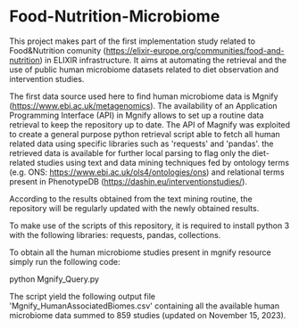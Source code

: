 # Food-Nutrition-Microbiome
This project makes part of the first implementation study related to Food&Nutrition comunity (https://elixir-europe.org/communities/food-and-nutrition) in ELIXIR infrastructure. 
It aims at automating the retrieval and the use of public human microbiome datasets related to diet observation and intervention studies. 

The first data source used here to find human microbiome data is Mgnify (https://www.ebi.ac.uk/metagenomics). 
The availability of an Application Programming Interface (API) in Mgnify allows to set up a routine data retrieval to keep the repository up to date. 
The API of Magnify was exploited to create a general purpose python retrieval script able to fetch all human related data using specific libraries such as 'requests' and 'pandas'.
the retrieved data is available for further local parsing to flag only the diet-related studies using text and data mining techniques fed by ontology terms (e.g. ONS: https://www.ebi.ac.uk/ols4/ontologies/ons) 
and relational terms present in PhenotypeDB (https://dashin.eu/interventionstudies/).

According to the results obtained from the text mining routine, the repository will be regularly updated with the newly obtained results.

To make use of the scripts of this repository, it is required to install python 3 with the following libraries: requests, pandas, collections.

To obtain all the human microbiome studies present in mgnify resource simply run the following code:

python Mgnify_Query.py

The script yield the following output file 'Mgnify_HumanAssociatedBiomes.csv' containing all the available human microbiome data summed to 859 studies (updated on November 15, 2023).
